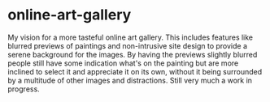 # online-art-gallery
My vision for a more tasteful online art gallery. This includes features like blurred previews of paintings and non-intrusive site design to provide a serene background for the images. By having the previews slightly blurred people still have some indication what's on the painting but are more inclined to select it and appreciate it on its own, without it being surrounded by a multitude of other images and distractions. Still very much a work in progress.

